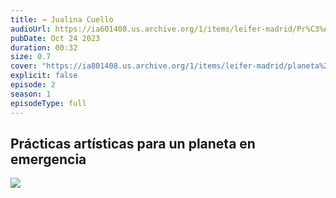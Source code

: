 ```yaml
---
title: → Jualina Cuello
audioUrl: https://ia601408.us.archive.org/1/items/leifer-madrid/Pr%C3%A1cticas%20art%C3%ADsticas%20para%20un%20planeta%20en%20emergencia%3A%20residencias%20art%C3%ADsticas%20locales-%20Juliana%20Cuello.mp3
pubDate: Oct 24 2023
duration: 00:32
size: 0.7
cover: "https://ia801408.us.archive.org/1/items/leifer-madrid/planeta%20en%20emergencia.png"
explicit: false
episode: 2
season: 1
episodeType: full
---
```



## Prácticas artísticas para un planeta en emergencia

![](https://ia801408.us.archive.org/1/items/leifer-madrid/planeta%20en%20emergencia.png)
